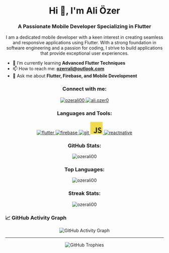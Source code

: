 <h1 align="center">Hi 👋, I'm Ali Özer</h1>
<h3 align="center">A Passionate Mobile Developer Specializing in Flutter</h3>
<p align="center">
  I am a dedicated mobile developer with a keen interest in creating seamless and responsive applications using Flutter. With a strong foundation in software engineering and a passion for coding, I strive to build applications that provide exceptional user experiences.
</p>

- 🌱 I’m currently learning **Advanced Flutter Techniques**
- 📫 How to reach me: **ozerrali@outlook.com**
- 💬 Ask me about **Flutter, Firebase, and Mobile Development**

<h3 align="center">Connect with me:</h3> 
<p align="center">
  <a href="https://linkedin.com/in/ozerali00" target="blank">
    <img align="center" src="https://raw.githubusercontent.com/rahuldkjain/github-profile-readme-generator/master/src/images/icons/Social/linked-in-alt.svg" alt="ozerali00" height="30" width="40" />
  </a>
  <a href="https://instagram.com/ali.ozer0" target="blank">
    <img align="center" src="https://raw.githubusercontent.com/rahuldkjain/github-profile-readme-generator/master/src/images/icons/Social/instagram.svg" alt="ali.ozer0" height="30" width="40" />
  </a>
</p>

<h3 align="center">Languages and Tools:</h3>
<p align="center">
  <a href="https://flutter.dev" target="_blank" rel="noreferrer">
    <img src="https://www.vectorlogo.zone/logos/flutterio/flutterio-icon.svg" alt="flutter" width="40" height="40"/>
  </a>
  <a href="https://firebase.google.com/" target="_blank" rel="noreferrer">
    <img src="https://www.vectorlogo.zone/logos/firebase/firebase-icon.svg" alt="firebase" width="40" height="40"/>
  </a>
  <a href="https://git-scm.com/" target="_blank" rel="noreferrer">
    <img src="https://www.vectorlogo.zone/logos/git-scm/git-scm-icon.svg" alt="git" width="40" height="40"/>
  </a>
  <a href="https://developer.mozilla.org/en-US/docs/Web/JavaScript" target="_blank" rel="noreferrer">
    <img src="https://raw.githubusercontent.com/devicons/devicon/master/icons/javascript/javascript-original.svg" alt="javascript" width="40" height="40"/>
  </a>
  <a href="https://reactnative.dev/" target="_blank" rel="noreferrer">
    <img src="https://reactnative.dev/img/header_logo.svg" alt="reactnative" width="40" height="40"/>
  </a>
</p>

<h3 align="center">GitHub Stats:</h3>
<p align="center">
  <img src="https://github-readme-stats.vercel.app/api?username=ozerali00&show_icons=true&locale=en" alt="ozerali00" />
</p>

<h3 align="center">Top Languages:</h3>
<p align="center">
  <img src="https://github-readme-stats.vercel.app/api/top-langs?username=ozerali00&show_icons=true&locale=en&layout=compact" alt="ozerali00" />
</p>

<h3 align="center">Streak Stats:</h3>
<p align="center">
  <img src="https://github-readme-streak-stats.herokuapp.com/?user=ozerali00" alt="ozerali00" />
</p>

### 📈 GitHub Activity Graph
<p align="center">
  <img src="https://activity-graph.herokuapp.com/graph?username=ozerali00&theme=minimal" alt="GitHub Activity Graph" />
</p>

---

<p align="center">
  <img src="https://github-profile-trophy.vercel.app/?username=ozerali00&row=1&column=7" alt="GitHub Trophies" />
</p>
